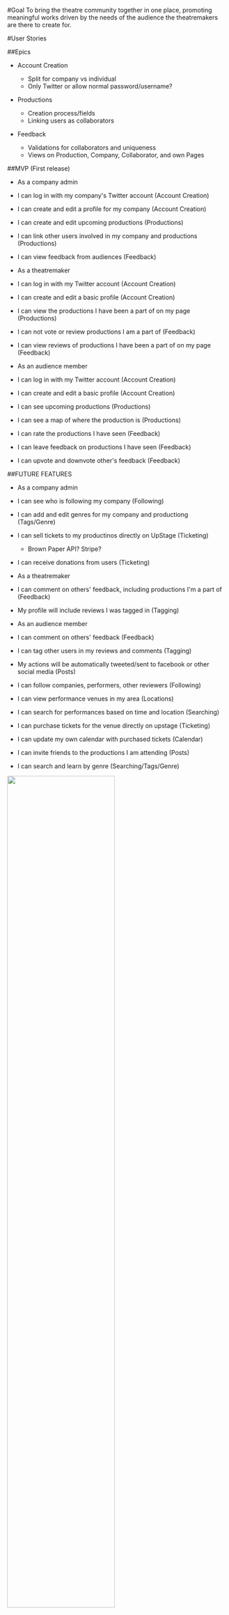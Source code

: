 #Goal
To bring the theatre community together in one place, promoting meaningful works driven by the needs of the audience the theatremakers are there to create for.

#User Stories

##Epics

  - Account Creation
    - Split for company vs individual
    - Only Twitter or allow normal password/username?

  - Productions
    - Creation process/fields
    - Linking users as collaborators

  - Feedback
    - Validations for collaborators and uniqueness
    - Views on Production, Company, Collaborator, and own Pages

##MVP (First release)

 - As a company admin
  - I can log in with my company's Twitter account (Account Creation)
  - I can create and edit a profile for my company (Account Creation)
  - I can create and edit upcoming productions (Productions)
  - I can link other users involved in my company and productions (Productions)
  - I can view feedback from audiences (Feedback)

 - As a theatremaker
  - I can log in with my Twitter account (Account Creation)
  - I can create and edit a basic profile (Account Creation)
  - I can view the productions I have been a part of on my page (Productions)
  - I can not vote or review productions I am a part of (Feedback)
  - I can view reviews of productions I have been a part of on my page (Feedback)

 - As an audience member
  - I can log in with my Twitter account (Account Creation)
  - I can create and edit a basic profile (Account Creation)
  - I can see upcoming productions (Productions)
  - I can see a map of where the production is (Productions)
  - I can rate the productions I have seen (Feedback)
  - I can leave feedback on productions I have seen (Feedback)
  - I can upvote and downvote other's feedback (Feedback)

##FUTURE FEATURES

 - As a company admin
  - I can see who is following my company (Following)
  - I can add and edit genres for my company and productiong (Tags/Genre)
  - I can sell tickets to my productinos directly on UpStage (Ticketing)
    - Brown Paper API? Stripe?
  - I can receive donations from users (Ticketing)

 - As a theatremaker
  - I can comment on others' feedback, including productions I'm a part of (Feedback)
  - My profile will include reviews I was tagged in (Tagging)

 - As an audience member
  - I can comment on others' feedback (Feedback)
  - I can tag other users in my reviews and comments (Tagging)
  - My actions will be automatically tweeted/sent to facebook or other social media (Posts)
  - I can follow companies, performers, other reviewers (Following)
  - I can view performance venues in my area (Locations)
  - I can search for performances based on time and location (Searching)
  - I can purchase tickets for the venue directly on upstage (Ticketing)
  - I can update my own calendar with purchased tickets (Calendar)
  - I can invite friends to the productions I am attending (Posts)
  - I can search and learn by genre (Searching/Tags/Genre)

<img src=https://github.com/creatyvtype/upstage/blob/master/images/IMG_0706.JPG width=70%>
